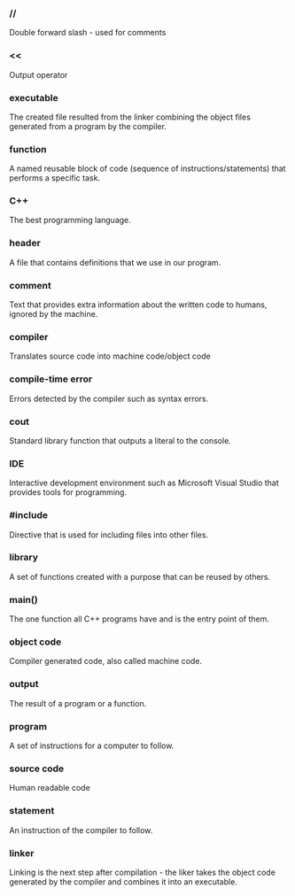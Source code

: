 ### //
Double forward slash - used for comments

### <<
Output operator

### executable
The created file resulted from the linker combining the object files generated from a program by the compiler.

### function
A named reusable block of code (sequence of instructions/statements) that performs a specific task.

### C++
The best programming language.

### header
A file that contains definitions that we use in our program.

### comment
Text that provides extra information about the written code to humans, ignored by the machine.

### compiler
Translates source code into machine code/object code

### compile-time error
Errors detected by the compiler such as syntax errors.

### cout
Standard library function that outputs a literal to the console.

### IDE
Interactive development environment such as Microsoft Visual Studio that provides tools for programming.

### #include
Directive that is used for including files into other files.

### library
A set of functions created with a purpose that can be reused by others.

### main()
The one function all C++ programs have and is the entry point of them. 

### object code
Compiler generated code, also called machine code.

### output
The result of a program or a function.

### program
A set of instructions for a computer to follow.

### source code
Human readable code

### statement
An instruction of the compiler to follow.

### linker
Linking is the next step after compilation - the liker takes the object code generated by the compiler and combines it into an executable.